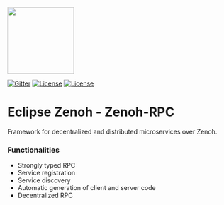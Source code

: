 <img src="http://zenoh.io/img/zenoh-dragon-small.png" height="150">

[![Gitter](https://badges.gitter.im/atolab/zenoh.svg)](https://gitter.im/atolab/zenoh?utm_source=badge&utm_medium=badge&utm_campaign=pr-badge)
[![License](https://img.shields.io/badge/License-EPL%202.0-blue)](https://choosealicense.com/licenses/epl-2.0/)
[![License](https://img.shields.io/badge/License-Apache%202.0-blue.svg)](https://opensource.org/licenses/Apache-2.0)


# Eclipse Zenoh - Zenoh-RPC
Framework for decentralized and distributed microservices over Zenoh.

### Functionalities
- Strongly typed RPC
- Service registration
- Service discovery
- Automatic generation of client and server code
- Decentralized RPC


